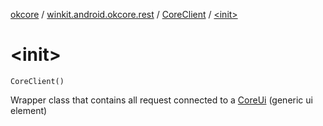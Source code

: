 [okcore](../../index.md) / [winkit.android.okcore.rest](../index.md) / [CoreClient](index.md) / [&lt;init&gt;](./-init-.md)

# &lt;init&gt;

`CoreClient()`

Wrapper class that contains all request connected to a [CoreUi](#) (generic ui element)

